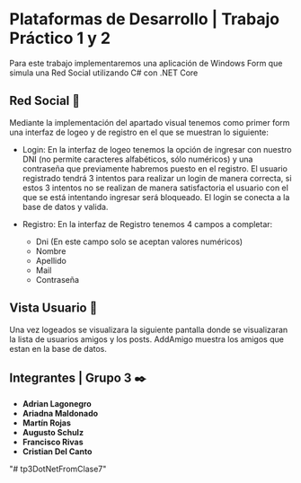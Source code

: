 # Plataformas de Desarrollo | Trabajo Práctico 1 y 2

Para este trabajo implementaremos una aplicación de Windows Form que simula una Red Social utilizando C# con .NET Core

## Red Social 💬
Mediante la implementación del apartado visual tenemos como primer form una interfaz de logeo y de registro en el que se muestran lo siguiente:

* Login:
En la interfaz de logeo tenemos la opción de ingresar con nuestro DNI (no permite caracteres alfabéticos, sólo numéricos) y una contraseña que previamente habremos puesto en el registro. El usuario registrado tendrá 3 intentos para realizar un login de manera correcta, si estos 3 intentos no se realizan de manera satisfactoria el usuario con el que se está intentando ingresar será bloqueado. 
El login se conecta a la base de datos y valida.

* Registro:
En la interfaz de Registro tenemos 4 campos a completar:
  * Dni (En este campo solo se aceptan valores numéricos)
  * Nombre
  * Apellido
  * Mail
  * Contraseña


## Vista Usuario 👤
Una vez logeados se visualizara la siguiente pantalla donde se visualizaran la lista de usuarios amigos y los posts. AddAmigo muestra los amigos que estan en la base de datos. 


## Integrantes | Grupo 3 ✒️

* **Adrian Lagonegro** 
* **Ariadna Maldonado** 
* **Martín Rojas** 
* **Augusto Schulz**
* **Francisco Rivas** 
* **Cristian Del Canto**

"# tp3DotNetFromClase7" 

